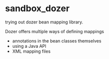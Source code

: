 # sandbox_dozer
trying out dozer bean mapping library.

Dozer offers multiple ways of defining mappings

* annotations in the bean classes themselves
* using a Java API
* XML mapping files
